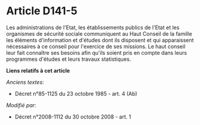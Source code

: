 # Article D141-5

Les administrations de l'Etat, les établissements publics de l'Etat et les organismes de sécurité sociale communiquent au
Haut Conseil de la famille les éléments d'information et d'études dont ils disposent et qui apparaissent nécessaires à ce
conseil pour l'exercice de ses missions. Le haut conseil leur fait connaître ses besoins afin qu'ils soient pris en compte
dans leurs programmes d'études et leurs travaux statistiques.

**Liens relatifs à cet article**

_Anciens textes_:

  - Décret n°85-1125 du 23 octobre 1985 - art. 4 (Ab)

_Modifié par_:

  - Décret n°2008-1112 du 30 octobre 2008 - art. 1
